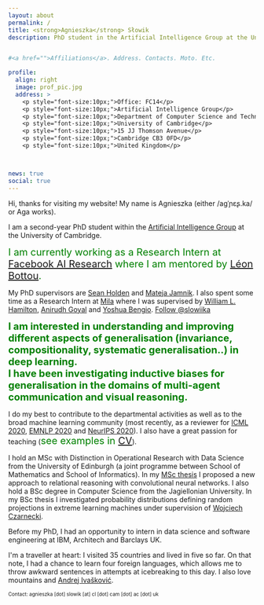 ```yaml
---
layout: about
permalink: /
title: <strong>Agnieszka</strong> Słowik
description: PhD student in the Artificial Intelligence Group at the University of Cambridge


#<a href="">Affiliations</a>. Address. Contacts. Moto. Etc.

profile:
  align: right
  image: prof_pic.jpg
  address: >
    <p style="font-size:10px;">Office: FC14</p>
    <p style="font-size:10px;">Artificial Intelligence Group</p>
    <p style="font-size:10px;">Department of Computer Science and Technology</p>
    <p style="font-size:10px;">University of Cambridge</p>
    <p style="font-size:10px;">15 JJ Thomson Avenue</p>
    <p style="font-size:10px;">Cambridge CB3 0FD</p>
    <p style="font-size:10px;">United Kingdom</p>



news: true
social: true
---
```


Hi, thanks for visiting my website! My name is Agnieszka (either /aɡˈɲɛʂ.ka/ or Aga works). 

I am a second-year PhD student within the [Artificial Intelligence Group](https://www.cl.cam.ac.uk/research/ai/) at the University of Cambridge.

<span style="color:green;font-size:20px"> I am currently working as a Research Intern at [Facebook AI Research](https://ai.facebook.com/) where I am mentored by [Léon Bottou](https://leon.bottou.org/). </span>

My PhD supervisors are [Sean Holden](https://www.cl.cam.ac.uk/~sbh11/) and [Mateja Jamnik](https://www.cl.cam.ac.uk/~mj201/). I also spent some time as a Research Intern at [Mila](https://mila.quebec/en/) where I was supervised by [William L. Hamilton](https://www.cs.mcgill.ca/~wlh/), [Anirudh Goyal](https://anirudh9119.github.io) and [Yoshua Bengio](https://yoshuabengio.org). <a href="https://twitter.com/slowiika?ref_src=twsrc%5Etfw" class="twitter-follow-button" data-show-screen-name="false" data-show-count="false">Follow @slowiika</a><script async src="https://platform.twitter.com/widgets.js" charset="utf-8"></script>

<span style="color:green;font-size:20px"> **I am interested in understanding and improving different aspects of generalisation (invariance, compositionality, systematic generalisation..) in deep learning. <br> I have been investigating inductive biases for generalisation in the domains of multi-agent communication and visual reasoning.**</span>

I do my best to contribute to the departmental activities as well as to the broad machine learning community (most recently, as a reviewer for [ICML 2020](https://icml.cc), [EMNLP 2020](https://2020.emnlp.org/) and [NeurIPS 2020](https://nips.cc/Conferences/2020/)). I also have a great passion for teaching (<span style="color:green;font-size:20px">see examples in [CV](https://slowika.github.io/cv/)</span>).

I hold an MSc with Distinction in Operational Research with Data Science from the University of Edinburgh (a joint programme between School of Mathematics and School of Informatics). In my [MSc thesis](https://www.dropbox.com/s/gvxaaxrqvkjr2np/thesis.pdf?dl=0) I proposed a new approach to relational reasoning with convolutional neural networks. I also hold a BSc degree in Computer Science from the Jagiellonian University. In my BSc thesis I investigated probability distributions defining random projections in extreme learning machines under supervision of [Wojciech Czarnecki](http://wojciechczarnecki.com).

Before my PhD, I had an opportunity to intern in data science and software engineering at IBM, Architech and Barclays UK.

I'm a traveller at heart: I visited 35 countries and lived in five so far. On that note, I had a chance to learn four foreign languages, which allows me to throw awkward sentences in attempts at icebreaking to this day. I also love mountains and [Andrej Ivašković](https://www.cl.cam.ac.uk/~ai294/).

<p style="font-size:10px;"> Contact: agnieszka [dot] slowik [at] cl [dot] cam [dot] ac [dot] uk </p>
